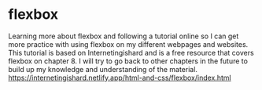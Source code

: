 # flexbox
Learning more about flexbox and following a tutorial online so I can get more practice with using flexbox on my different webpages and websites.
This tutorial is based on Internetingishard and is a free resource that covers flexbox on chapter 8. I will try to go back to other chapters in the future to build up my knowledge and understanding of the material.  
https://internetingishard.netlify.app/html-and-css/flexbox/index.html
